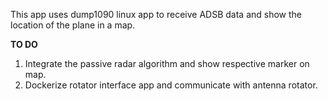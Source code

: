 This app uses dump1090 linux app to receive ADSB data and show the location of the plane in a map.

**TO DO**
1) Integrate the passive radar algorithm and show respective marker on map.
2) Dockerize rotator interface app and communicate with antenna rotator.
